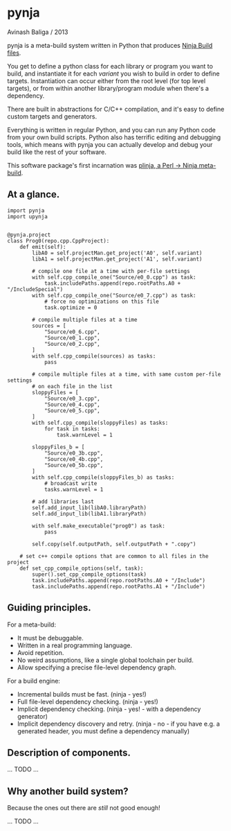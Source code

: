 # pynja

Avinash Baliga / 2013

pynja is a meta-build system written in Python that produces [Ninja Build files](http://martine.github.com/ninja/).

You get to define a python class for each library or program you want to build, and instantiate it for each
*variant* you wish to build in order to define targets.  Instantiation can occur either from the root level
(for top level targets), or from within another library/program module when there's a dependency.

There are built in abstractions for C/C++ compilation, and it's easy to define custom targets and generators.

Everything is written in regular Python, and you can run any Python code from your own build scripts.
Python also has terrific editing and debugging tools, which means with pynja you can actually develop
and debug your build like the rest of your software.

This software package's first incarnation was [plinja, a Perl -> Ninja meta-build](https://github.com/fifoforlifo/plinja).


## At a glance.

    import pynja
    import upynja


    @pynja.project
    class Prog0(repo.cpp.CppProject):
        def emit(self):
            libA0 = self.projectMan.get_project('A0', self.variant)
            libA1 = self.projectMan.get_project('A1', self.variant)

            # compile one file at a time with per-file settings
            with self.cpp_compile_one("Source/e0_0.cpp") as task:
                task.includePaths.append(repo.rootPaths.A0 + "/IncludeSpecial")
            with self.cpp_compile_one("Source/e0_7.cpp") as task:
                # force no optimizations on this file
                task.optimize = 0

            # compile multiple files at a time
            sources = [
                "Source/e0_6.cpp",
                "Source/e0_1.cpp",
                "Source/e0_2.cpp",
            ]
            with self.cpp_compile(sources) as tasks:
                pass

            # compile multiple files at a time, with same custom per-file settings
            # on each file in the list
            sloppyFiles = [
                "Source/e0_3.cpp",
                "Source/e0_4.cpp",
                "Source/e0_5.cpp",
            ]
            with self.cpp_compile(sloppyFiles) as tasks:
                for task in tasks:
                    task.warnLevel = 1

            sloppyFiles_b = [
                "Source/e0_3b.cpp",
                "Source/e0_4b.cpp",
                "Source/e0_5b.cpp",
            ]
            with self.cpp_compile(sloppyFiles_b) as tasks:
                # broadcast write
                tasks.warnLevel = 1

            # add libraries last
            self.add_input_lib(libA0.libraryPath)
            self.add_input_lib(libA1.libraryPath)

            with self.make_executable("prog0") as task:
                pass

            self.copy(self.outputPath, self.outputPath + ".copy")

        # set c++ compile options that are common to all files in the project
        def set_cpp_compile_options(self, task):
            super().set_cpp_compile_options(task)
            task.includePaths.append(repo.rootPaths.A0 + "/Include")
            task.includePaths.append(repo.rootPaths.A1 + "/Include")


## Guiding principles.

For a meta-build:

-   It must be debuggable.
-   Written in a real programming language.
-   Avoid repetition.
-   No weird assumptions, like a single global toolchain per build.
-   Allow specifying a precise file-level dependency graph.

For a build engine:

-   Incremental builds must be fast.  (ninja - yes!)
-   Full file-level dependency checking.  (ninja - yes!)
-   Implicit dependency checking.  (ninja - yes! - with a dependency generator)
-   Implicit dependency discovery and retry.  (ninja - no - if you have e.g. a generated header, you must define a dependency manually)


## Description of components.

... TODO ...


## Why another build system?

Because the ones out there are *still* not good enough!

... TODO ...

